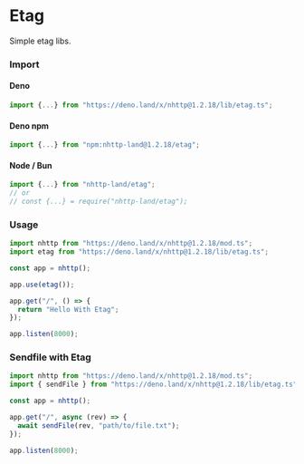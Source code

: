 # Etag
Simple etag libs.

### Import
#### Deno
```ts
import {...} from "https://deno.land/x/nhttp@1.2.18/lib/etag.ts";
```
#### Deno npm
```ts
import {...} from "npm:nhttp-land@1.2.18/etag";
```
#### Node / Bun
```ts
import {...} from "nhttp-land/etag";
// or
// const {...} = require("nhttp-land/etag");
```

### Usage
```ts
import nhttp from "https://deno.land/x/nhttp@1.2.18/mod.ts";
import etag from "https://deno.land/x/nhttp@1.2.18/lib/etag.ts";

const app = nhttp();

app.use(etag());

app.get("/", () => {
  return "Hello With Etag";
});

app.listen(8000);
```

### Sendfile with Etag
```ts
import nhttp from "https://deno.land/x/nhttp@1.2.18/mod.ts";
import { sendFile } from "https://deno.land/x/nhttp@1.2.18/lib/etag.ts";

const app = nhttp();

app.get("/", async (rev) => {
  await sendFile(rev, "path/to/file.txt");
});

app.listen(8000);
```
